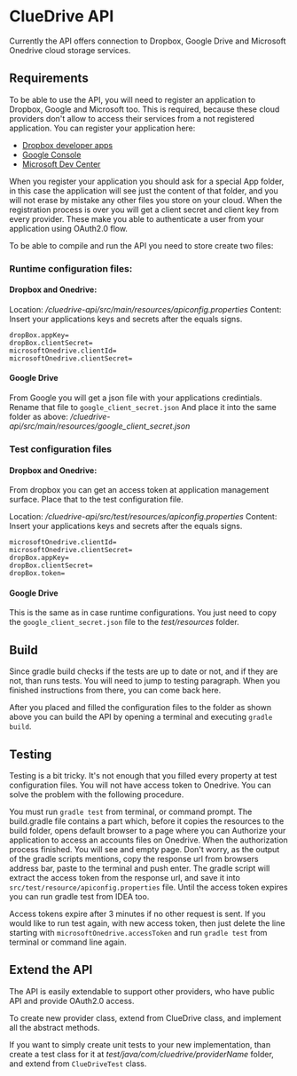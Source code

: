 # ClueDrive API

Currently the API offers connection to Dropbox, Google Drive and Microsoft Onedrive cloud storage services.

## Requirements
To be able to use the API, you will need to register an application to Dropbox, Google and Microsoft too. This is required, because these cloud providers don't allow to access their services from a not registered application.
You can register your application here:

 * [Dropbox developer apps](https://www.dropbox.com/developers/apps)
 * [Google Console](https://console.developers.google.com)
 * [Microsoft Dev Center](https://account.live.com/developers/applications/index)

When you register your application you should ask for a special App folder, in this case the application will see just the content of that folder, and you will not erase by mistake any other files you store on your cloud.
When the registration process is over you will get a client secret and client key from every provider. These make you able to authenticate a user from your application using OAuth2.0 flow.

To be able to compile and run the API you need to store create two files:

### Runtime configuration files:
#### Dropbox and Onedrive:
Location: _/cluedrive-api/src/main/resources/apiconfig.properties_
Content: Insert your applications keys and secrets after the equals signs.

```
dropBox.appKey=
dropBox.clientSecret=
microsoftOnedrive.clientId=
microsoftOnedrive.clientSecret=
```

#### Google Drive
From Google you will get a json file with your applications credintials. Rename that file to `google_client_secret.json`
And place it into the same folder as above: _/cluedrive-api/src/main/resources/google_client_secret.json_

### Test configuration files
#### Dropbox and Onedrive:
From dropbox you can get an access token at application management surface. Place that to the test configuration file.

Location: _/cluedrive-api/src/test/resources/apiconfig.properties_
Content: Insert your applications keys and secrets after the equals signs.

```
microsoftOnedrive.clientId=
microsoftOnedrive.clientSecret=
dropBox.appKey=
dropBox.clientSecret=
dropBox.token=
```

#### Google Drive
This is the same as in case runtime configurations.
You just need to copy the `google_client_secret.json` file to the _test/resources_ folder.

## Build

Since gradle build checks if the tests are up to date or not, and if they are not, than runs tests. You will need to jump to testing paragraph. When you finished instructions from there, you can come back here.

After you placed and filled the configuration files to the folder as shown above you can build the API by opening a terminal and executing `gradle build`.

## Testing

Testing is a bit tricky. It's not enough that you filled every property at test configuration files. You will not have access token to Onedrive. You can solve the problem with the following procedure.

You must run `gradle test` from terminal, or command prompt. The build.gradle file contains a part which, before it copies the resources to the build folder, opens default browser to a page where you can Authorize your application to access an accounts files on Onedrive. When the authorization process finished. You will see and empty page. Don't worry, as the output of the gradle scripts mentions, copy the response url from browsers address bar, paste to the terminal and push enter. The gradle script will extract the access token from the response url, and save it into `src/test/resource/apiconfig.properties` file.
Until the access token expires you can run gradle test from IDEA too.

Access tokens expire after 3 minutes if no other request is sent. If you would like to run test again, with new access token, then just delete the line starting with `microsoftOnedrive.accessToken` and run `gradle test` from terminal or command line again.

## Extend the API

The API is easily extendable to support other providers, who have public API and provide OAuth2.0 access.

To create new provider class, extend from ClueDrive class, and implement all the abstract methods.

If you want to simply create unit tests to your new implementation, than create a test class for it at _test/java/com/cluedrive/providerName_ folder, and extend from `ClueDriveTest` class.